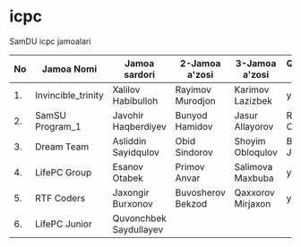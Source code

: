 # icpc

SamDU icpc jamoalari



| No | Jamoa Nomi         | Jamoa sardori       | 2-Jamoa a'zosi      | 3-Jamoa a'zosi    | Qo'shimcha a'zo         |     Murabbiy     |
|----|--------------------|---------------------|---------------------|-------------------|-------------------------|------------------|
| 1. | Invincible_trinity | Xalilov Habibulloh  | Rayimov Murodjon    | Karimov Lazizbek  | yo'q                    | Nazarov Fayzullo |
| 2. | SamSU Program_1    | Javohir Haqberdiyev | Bunyod Hamidov      | Jasur Allayorov   | Rustam Omonov           | Nazarov Fayzullo |
| 3. | Dream Team         | Asliddin Sayidqulov | Obid Sindorov       | Shoyim Obloqulov  | Baratov Javohir         | Nazarov Fayzullo |
| 4. | LifePC Group       | Esanov Otabek       | Primov Anvar        | Salimova Maxbuba  | yo'q                    | Nazarov Fayzullo |
| 5. | RTF Coders         | Jaxongir Burxonov   | Buvosherov Bekzod   | Qaxxorov Mirjaxon | yo'q                    | Nazarov Fayzullo |
| 6. | LifePC Junior      | Quvonchbek Saydullayev


